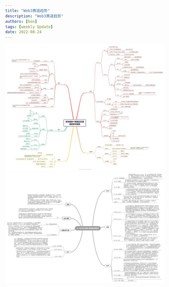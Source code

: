 ```yaml
---
title: "Web3赛道趋势"
description: "Web3赛道趋势"
authors: [ban]
tags: [weekly Update]
date: 2022-08-24
---
```


![img_1.png](assets/img_q_1.png)
![img.png](assets/img_q_2.png)
